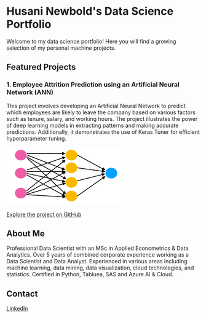 # Husani Newbold's Data Science Portfolio

Welcome to my data science portfolio! Here you will find a growing selection of my personal machine projects.

## Featured Projects

### 1. Employee Attrition Prediction using an Artificial Neural Network (ANN)
This project involves developing an Artificial Neural Network to predict which employees are likely to leave the company based on various factors such as tenure, salary, and working hours. The project illustrates the power of deep learning models in extracting patterns and making accurate predictions. Additionally, it demonstrates the use of Keras Tuner for efficient hyperparameter tuning.


<img src="1_oc1gaCFvgWXq_gHQFM63UQ.png" alt="ANN" width="300" height="150">

[Explore the project on GitHub](https://github.com/hnewbold/employee-attrition-ann)

## About Me
Professional Data Scientist with an MSc in Applied Econometrics & Data Analytics. Over 5 years of combined corporate experience working as a Data Scientist and Data Analyst. Experienced in various areas including machine learning, data mining, data visualization, cloud technologies, and statistics. Certified in Python, Tabluea, SAS and Azure AI & Cloud. 

## Contact
[LinkedIn](https://www.linkedin.com/in/hnew/) 


